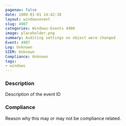 ```yaml
---
pagenav: false
date: 1800-01-01 14:42:38
layout: windowsevent
slug: 4907
categories: Windows-Events 4900
image: placeholder.png
summary: Auditing settings on object were changed
Event: 4907
Log: Unknown
SIEM: Unknown
Compliance: Unknown
tags:
- windows
---
```


### Description

Description of the event ID

### Compliance

Reason why this may or may not be compliance related.
